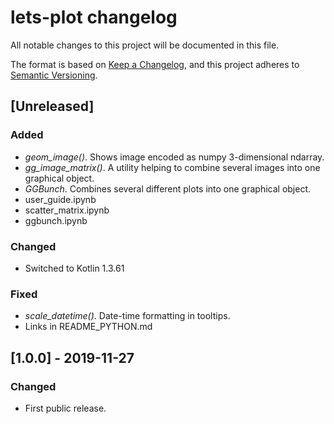 # lets-plot changelog

All notable changes to this project will be documented in this file.

The format is based on [Keep a Changelog](https://keepachangelog.com/en/1.0.0/),
and this project adheres to [Semantic Versioning](https://semver.org/spec/v2.0.0.html).

## [Unreleased]
### Added
- *geom_image()*. Shows image encoded as numpy 3-dimensional ndarray. 
- *gg_image_matrix()*. A utility helping to combine several images into one graphical object.
- *GGBunch*. Combines several different plots into one graphical object.
- user_guide.ipynb
- scatter_matrix.ipynb
- ggbunch.ipynb  

### Changed
- Switched to Kotlin 1.3.61

### Fixed
- *scale_datetime()*. Date-time formatting in tooltips.
- Links in README_PYTHON.md

## [1.0.0] - 2019-11-27
### Changed
 - First public release.